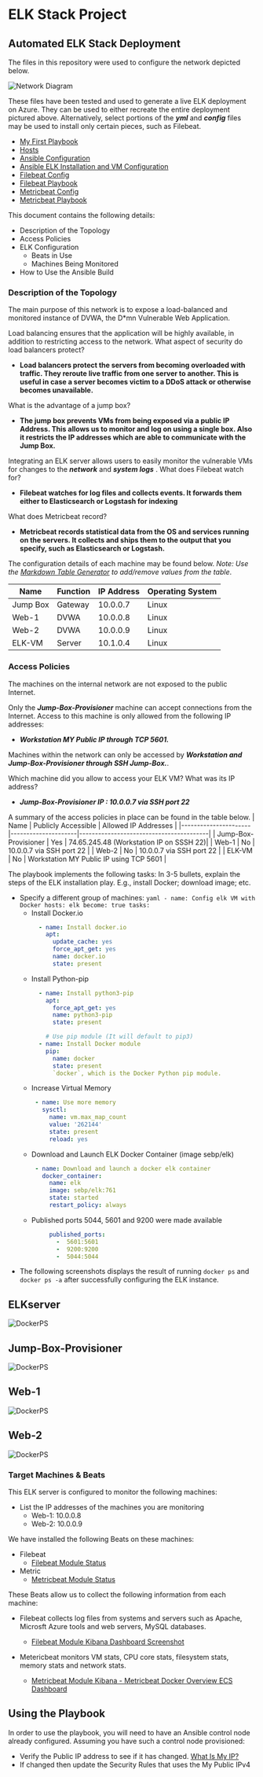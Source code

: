 # ELK Stack Project
## Automated ELK Stack Deployment
The files in this repository were used to configure the network depicted below.

![Network Diagram](https://github.com/GanemRahman/ELK_Stack_Project/blob/main/Diagrams_and_Images/Network_Diagram.png)

These files have been tested and used to generate a live ELK deployment on Azure. They can be used to either recreate the entire deployment pictured above. Alternatively, select portions of the **_yml_** and **_config_** files may be used to install only certain pieces, such as Filebeat.

* [My First Playbook](https://github.com/GanemRahman/ELK_Stack_Project/blob/main/ansible/Docker/pentest.yml "My First Playbook")
* [Hosts](https://github.com/GanemRahman/ELK_Stack_Project/blob/main/ansible/hosts.yml "Hosts File")
* [Ansible Configuration](https://github.com/GanemRahman/ELK_Stack_Project/blob/main/ansible/ansible.cfg "Ansible Configuration File")
* [Ansible ELK Installation and VM Configuration](https://github.com/GanemRahman/ELK_Stack_Project/blob/main/ansible/ELK_Stack/install-elk.yml "ELK Installation and VM Configuration file")
* [Filebeat Config](https://github.com/GanemRahman/ELK_Stack_Project/blob/main/ansible/Filebeat/filebeat-config.yml "Filebeat Configuration File")
* [Filebeat Playbook](https://github.com/GanemRahman/ELK_Stack_Project/blob/main/ansible/Filebeat/filebeat-playbook.yml "Filebeat Playbook")
* [Metricbeat Config](https://github.com/GanemRahman/ELK_Stack_Project/blob/main/ansible/Metricbeat/metricbeat-config.yml "Metricbeat Configuration File")
* [Metricbeat Playbook](https://github.com/GanemRahman/ELK_Stack_Project/blob/main/ansible/Metricbeat/metricbeat-playbook.yml "Metricbeat Playbook")

This document contains the following details:
- Description of the Topology
- Access Policies
- ELK Configuration
  - Beats in Use
  - Machines Being Monitored
- How to Use the Ansible Build


### Description of the Topology

The main purpose of this network is to expose a load-balanced and monitored instance of DVWA, the D*mn Vulnerable Web Application.

Load balancing ensures that the application will be highly available, in addition to restricting access to the network.
What aspect of security do load balancers protect? 
  -  **Load balancers protect the servers from becoming overloaded with traffic. They reroute live traffic from one server to another. This is useful in case a server becomes victim to a DDoS attack or otherwise becomes unavailable.**

What is the advantage of a jump box?
 -  **The jump box prevents VMs from being exposed via a public IP Address. This allows us to monitor and log on using a single box. Also it restricts the IP addresses which are able to communicate with the Jump Box.**

Integrating an ELK server allows users to easily monitor the vulnerable VMs for changes to the **_network_** and **_system logs_** .
What does Filebeat watch for?
  -  **Filebeat watches for log files and collects events. It forwards them either to Elasticsearch or Logstash for indexing**  

What does Metricbeat record?
  -  **Metricbeat records statistical data from the OS and services running on the servers. It collects and ships them to the output that you specify, such as Elasticsearch or Logstash.**

The configuration details of each machine may be found below.
_Note: Use the [Markdown Table Generator](http://www.tablesgenerator.com/markdown_tables) to add/remove values from the table_.

| Name       | Function | IP Address | Operating System |
|------------|----------|------------|------------------|
| Jump Box   | Gateway  | 10.0.0.7   | Linux            |
| Web-1      |  DVWA    | 10.0.0.8   | Linux            |
| Web-2      |  DVWA    | 10.0.0.9   | Linux            |
| ELK-VM     | Server   | 10.1.0.4   | Linux            |

### Access Policies

The machines on the internal network are not exposed to the public Internet. 

Only the **_Jump-Box-Provisioner_** machine can accept connections from the Internet. Access to this machine is only allowed from the following IP addresses:
- **_Workstation MY Public IP through TCP 5601._**

Machines within the network can only be accessed by **_Workstation and Jump-Box-Provisioner through SSH Jump-Box._**.

Which machine did you allow to access your ELK VM? What was its IP address?
- **_Jump-Box-Provisioner IP : 10.0.0.7 via SSH port 22_**

A summary of the access policies in place can be found in the table below.
| Name                 | Publicly Accessible | Allowed IP Addresses                    |
|----------------------|---------------------|-----------------------------------------|
| Jump-Box-Provisioner | Yes                 | 74.65.245.48 (Workstation IP on SSSH 22)|
| Web-1                | No                  | 10.0.0.7 via SSH port 22                |
| Web-2                | No                  | 10.0.0.7 via SSH port 22                |
| ELK-VM               | No                  | Workstation MY Public IP using TCP 5601 |

The playbook implements the following tasks:
In 3-5 bullets, explain the steps of the ELK installation play. E.g., install Docker; download image; etc.
- Specify a different group of machines:
      ```yaml
        - name: Config elk VM with Docker
          hosts: elk
          become: true
          tasks:
      ```
  - Install Docker.io
      ```yaml
        - name: Install docker.io
          apt:
            update_cache: yes
            force_apt_get: yes
            name: docker.io
            state: present
      ``` 
  - Install Python-pip
      ```yaml
        - name: Install python3-pip
          apt:
            force_apt_get: yes
            name: python3-pip
            state: present

          # Use pip module (It will default to pip3)
        - name: Install Docker module
          pip:
            name: docker
            state: present
            `docker`, which is the Docker Python pip module.
      ``` 
  - Increase Virtual Memory
      ```yaml
       - name: Use more memory
         sysctl:
           name: vm.max_map_count
           value: '262144'
           state: present
           reload: yes
      ```
  - Download and Launch ELK Docker Container (image sebp/elk)
      ```yaml
       - name: Download and launch a docker elk container
         docker_container:
           name: elk
           image: sebp/elk:761
           state: started
           restart_policy: always
      ```
  - Published ports 5044, 5601 and 9200 were made available
      ```yaml
           published_ports:
             -  5601:5601
             -  9200:9200
             -  5044:5044   
      ```
- The following screenshots displays the result of running `docker ps` and `docker ps -a` after successfully configuring the ELK instance.  

ELKserver
---------
![DockerPS](https://github.com/GanemRahman/ELK_Stack_Project/blob/main/Diagrams_and_Images/Docker/ELK-VM_sudo_docker_ps.png "ELKserver")  

Jump-Box-Provisioner
--------------------
![DockerPS](https://github.com/GanemRahman/ELK_Stack_Project/blob/main/Diagrams_and_Images/Docker/Jump-Box-Provisioner-sudo_docker_ps-a.png "Jump-Box-Provisioner")  

Web-1
-----
![DockerPS](https://github.com/GanemRahman/ELK_Stack_Project/blob/main/Diagrams_and_Images/Docker/Web-1_sudo_docker_ps_-a.png "Web-1")  

Web-2
-----
![DockerPS](https://github.com/GanemRahman/ELK_Stack_Project/blob/main/Diagrams_and_Images/Docker/Web-2_sudo_docker_ps_-a.png "Web-2")  

### Target Machines & Beats
This ELK server is configured to monitor the following machines:
- List the IP addresses of the machines you are monitoring  
   - Web-1: 10.0.0.8  
   - Web-2: 10.0.0.9  

We have installed the following Beats on these machines:
- Filebeat  
  - [Filebeat Module Status](https://github.com/GanemRahman/ELK_Stack_Project/blob/main/Diagrams_and_Images/ELK_Configurations/Filbeat/Filebeat_data_success.png "Filebeat Data Successful")
- Metric  
  - [Metricbeat Module Status](https://github.com/GanemRahman/ELK_Stack_Project/blob/main/Diagrams_and_Images/ELK_Configurations/Filbeat/Filebeat_data_success.png "Metricbeat Data Successful") 

These Beats allow us to collect the following information from each machine:  
- Filebeat collects log files from systems and servers such as Apache, Microsft Azure tools and web servers, MySQL databases.    
  - [Filebeat Module Kibana Dashboard Screenshot](https://github.com/GanemRahman/ELK_Stack_Project/blob/main/Diagrams_and_Images/ELK_Configurations/Filbeat/Filebeat_system_dashboard.png "Filebeat Dashboard")

- Metericbeat monitors VM stats,  CPU core stats, filesystem stats, memory stats and network stats.
    - [Metricbeat Module Kibana - Metricbeat Docker Overview ECS Dashboard](https://github.com/GanemRahman/ELK_Stack_Project/blob/main/Diagrams_and_Images/ELK_Configurations/Metricbeat/Metricbeat_Dashboard.png "Kibana Dashboard with Metricbeat")

## Using the Playbook  
In order to use the playbook, you will need to have an Ansible control node already configured. Assuming you have such a control node provisioned:

- Verify the Public IP address to see if it has changed. [What Is My IP?](https://www.whatismyip.com/)
- If changed then update the Security Rules that uses the My Public IPv4
